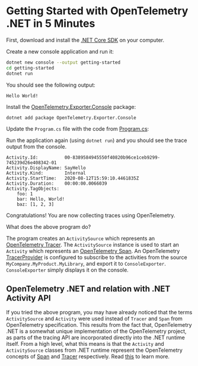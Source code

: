 # Getting Started with OpenTelemetry .NET in 5 Minutes

First, download and install the [.NET Core
SDK](https://dotnet.microsoft.com/download) on your computer.

Create a new console application and run it:

```sh
dotnet new console --output getting-started
cd getting-started
dotnet run
```

You should see the following output:

```text
Hello World!
```

Install the
[OpenTelemetry.Exporter.Console](../../../src/OpenTelemetry.Exporter.Console/README.md)
package:

```sh
dotnet add package OpenTelemetry.Exporter.Console
```

Update the `Program.cs` file with the code from [Program.cs](./Program.cs):

Run the application again (using `dotnet run`) and you should see the trace
output from the console.

```text
Activity.Id:          00-8389584945550f40820b96ce1ceb9299-745239d26e408342-01
Activity.DisplayName: SayHello
Activity.Kind:        Internal
Activity.StartTime:   2020-08-12T15:59:10.4461835Z
Activity.Duration:    00:00:00.0066039
Activity.TagObjects:
    foo: 1
    bar: Hello, World!
    baz: [1, 2, 3]
```

Congratulations! You are now collecting traces using OpenTelemetry.

What does the above program do?

The program creates an `ActivitySource` which represents an [OpenTelemetry
Tracer](https://github.com/open-telemetry/opentelemetry-specification/blob/main/specification/trace/api.md#tracer).
The `ActivitySource` instance is used to start an `Activity` which represents an
[OpenTelemetry
Span](https://github.com/open-telemetry/opentelemetry-specification/blob/main/specification/trace/api.md#span).
An OpenTelemetry
[TracerProvider](https://github.com/open-telemetry/opentelemetry-specification/blob/main/specification/trace/api.md#tracerprovider)
is configured to subscribe to the activities from the source
`MyCompany.MyProduct.MyLibrary`, and export it to `ConsoleExporter`.
`ConsoleExporter` simply displays it on the console.

## OpenTelemetry .NET and relation with .NET Activity API

If you tried the above program, you may have already noticed that the terms
`ActivitySource` and `Activity` were used instead of `Tracer` and `Span` from
OpenTelemetry specification. This results from the fact that, OpenTelemetry .NET
is a somewhat unique implementation of the OpenTelemetry project, as parts of
the tracing API are incorporated directly into the .NET runtime itself. From a
high level, what this means is that the `Activity` and `ActivitySource` classes
from .NET runtime represent the OpenTelemetry concepts of
[Span](https://github.com/open-telemetry/opentelemetry-specification/blob/main/specification/trace/api.md#span)
and
[Tracer](https://github.com/open-telemetry/opentelemetry-specification/blob/main/specification/trace/api.md#tracer)
respectively. Read
[this](../../../src/OpenTelemetry.Api/README.md#introduction-to-opentelemetry-net-tracing-api)
to learn more.
